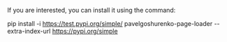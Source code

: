 



If you are interested, you can install it using the command:

pip install -i https://test.pypi.org/simple/ pavelgoshurenko-page-loader --extra-index-url https://pypi.org/simple



